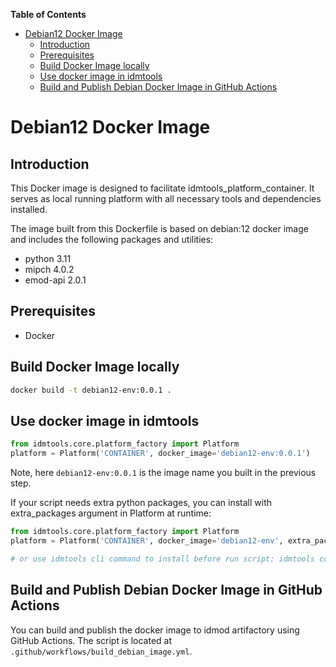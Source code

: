 <!-- START doctoc generated TOC please keep comment here to allow auto update -->
<!-- DON'T EDIT THIS SECTION, INSTEAD RE-RUN doctoc TO UPDATE -->
**Table of Contents**

- [Debian12 Docker Image](#debian12-docker-image)
  - [Introduction](#introduction)
  - [Prerequisites](#prerequisites)
  - [Build Docker Image locally](#build-docker-image-locally)
  - [Use docker image in idmtools](#use-docker-image-in-idmtools)
  - [Build and Publish Debian Docker Image in GitHub Actions](#build-and-publish-debian-docker-image-in-github-actions)

<!-- END doctoc generated TOC please keep comment here to allow auto update -->

# Debian12 Docker Image

## Introduction
This Docker image is designed to facilitate idmtools_platform_container. It serves as local running platform with all necessary tools and dependencies installed. 

The image built from this Dockerfile is based on debian:12 docker image and includes the following packages and utilities:
- python 3.11
- mipch 4.0.2
- emod-api 2.0.1

## Prerequisites
- Docker

## Build Docker Image locally
```bash
docker build -t debian12-env:0.0.1 .
```

## Use docker image in idmtools
```python
from idmtools.core.platform_factory import Platform
platform = Platform('CONTAINER', docker_image='debian12-env:0.0.1')
```
Note, here `debian12-env:0.0.1` is the image name you built in the previous step. 

If your script needs extra python packages, you can install with extra_packages argument in Platform at runtime:
```python
from idmtools.core.platform_factory import Platform
platform = Platform('CONTAINER', docker_image='debian12-env', extra_packages=['emodpy~=2.0.0', 'pytest'])

# or use idmtools cli command to install before run script: idmtools container install <package>
```

## Build and Publish Debian Docker Image in GitHub Actions
You can build and publish the docker image to idmod artifactory using GitHub Actions. The script is located at `.github/workflows/build_debian_image.yml`.
